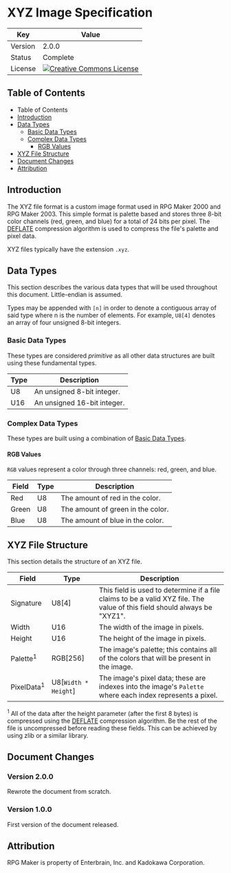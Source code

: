# XYZ Image Specification
| Key | Value |
| --- | --- |
| Version | 2.0.0 |
| Status | Complete |
| License | [![Creative Commons License](https://i.creativecommons.org/l/by-sa/4.0/88x31.png)](http://creativecommons.org/licenses/by-sa/4.0/) |

## Table of Contents
* Table of Contents
* [Introduction](#introduction)
* [Data Types](#data-types)
  * [Basic Data Types](#basic-data-types)
  * [Complex Data Types](#complex-data-types)
    * [RGB Values](#rgb-values)
* [XYZ File Structure](#xyz-file-structure)
* [Document Changes](#document-changes)
* [Attribution](#attribution)

## Introduction
The XYZ file format is a custom image format used in RPG Maker 2000 and RPG Maker 2003. This simple format is palette based and stores three 8-bit color channels (red, green, and blue) for a total of 24 bits per pixel. The [DEFLATE](https://en.wikipedia.org/wiki/DEFLATE) compression algorithm is used to compress the file's palette and pixel data.

XYZ files typically have the extension `.xyz`.

## Data Types
This section describes the various data types that will be used throughout this document. Little-endian is assumed.

Types may be appended with `[n]` in order to denote a contiguous array of said type where n is the number of elements. For example, `U8[4]` denotes an array of four unsigned 8-bit integers.

### Basic Data Types
These types are considered _primitive_ as all other data structures are built using these fundamental types.

| Type | Description |
| --- | --- |
| U8 | An unsigned 8-bit integer. |
| U16 | An unsigned 16-bit integer. |

### Complex Data Types
These types are built using a combination of [Basic Data Types](#basic-data-types).

#### RGB Values
`RGB` values represent a color through three channels: red, green, and blue.

| Field | Type | Description |
| --- | --- | --- |
| Red | U8 | The amount of red in the color. |
| Green | U8 | The amount of green in the color. |
| Blue | U8 | The amount of blue in the color. |

## XYZ File Structure
This section details the structure of an XYZ file.

| Field | Type | Description |
| --- | --- | --- |
| Signature | U8[4] | This field is used to determine if a file claims to be a valid XYZ file. The value of this field should always be "XYZ1". |
| Width | U16 | The width of the image in pixels. |
| Height | U16 | The height of the image in pixels. |
| Palette<sup>1</sup> | RGB[256] | The image's palette; this contains all of the colors that will be present in the image. |
| PixelData<sup>1</sup> | U8[`Width * Height`] | The image's pixel data; these are indexes into the image's `Palette` where each index represents a pixel. |

<sup>1</sup> All of the data after the height parameter (after the first 8 bytes) is compressed using the [DEFLATE](https://en.wikipedia.org/wiki/DEFLATE) compression algorithm. Be the rest of the file is uncompressed before reading these fields. This can be achieved by using zlib or a similar library.

## Document Changes
### Version 2.0.0
Rewrote the document from scratch.

### Version 1.0.0
First version of the document released.

## Attribution
RPG Maker is property of Enterbrain, Inc. and Kadokawa Corporation.
